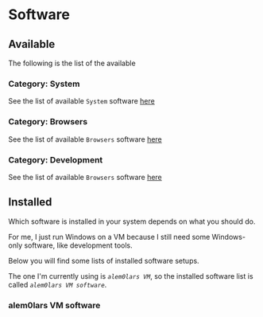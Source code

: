 # Software

## Available

The following is the list of the available

### Category: System

See the list of available `System` software [here](./software/system.md)

### Category: Browsers

See the list of available `Browsers` software [here](./software/browsers.md)

### Category: Development

See the list of available `Browsers` software [here](./software/development.md)

## Installed

Which software is installed in your system depends on what you should do.

For me, I just run Windows on a VM because I still need some Windows-only software, like development tools.

Below you will find some lists of installed software setups.

The one I'm currently using is *`alem0lars VM`*, so the installed software list is called *`alem0lars VM software`*.

### alem0lars VM software
